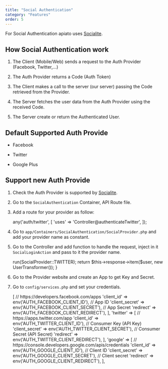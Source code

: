 ```yaml
---
title: "Social Authentication"
category: "Features"
order: 5
---
```


For Social Authentication apiato uses [Socialite]( https://github.com/laravel/socialite).

## How Social Authentication work

1. The Client (Mobile/Web) sends a request to the Auth Provider (Facebook, Twitter,...) 

2. The Auth Provider returns a Code (Auth Token)

3. The Client makes a call to the server (our server) passing the Code retrieved from the Provider.

4. The Server fetches the user data from the Auth Provider using the received Code.

5. The Server create or return the Authenticated User.

## Default Supported Auth Provide

* Facebook

* Twitter

* Google Plus

## Support new Auth Provide

1) Check the Auth Provider is supported by [Socialite](https://socialiteproviders.github.io/).

2) Go to the `SocialAuthentication` Container, API Route file.

3) Add a route for your provider as follow:

	 <?php
	
	$router->any('auth/twitter', [
	    'uses' => 'Controller@authenticateTwitter',
	]); 
4) Go to `app/Containers/SocialAuthentication/SocialProvider.php` and add your provider name as constant.

5) Go to the Controller and add function to handle the request, inject in it `SocialLoginAction` and pass to it the provider name.

	 <?php
	
	public function authenticateTwitter(AuthenticateOneRequest $request, SocialLoginAction $action)
	{
	    $user = $action->run(SocialProvider::TWITTER);
	
	    return $this->response->item($user, new UserTransformer());
	}
	    
	     
6) Go to the Provider website and create an App to get Key and Secret.

7) Go to `config/services.php` and set your credentials.

	 <?php
	
	    // ...
	
	    'facebook' => [ // https://developers.facebook.com/apps
	        'client_id'     => env('AUTH_FACEBOOK_CLIENT_ID'), // App ID
	        'client_secret' => env('AUTH_FACEBOOK_CLIENT_SECRET'), // App Secret
	        'redirect'      => env('AUTH_FACEBOOK_CLIENT_REDIRECT'),
	    ],
	
	    'twitter' => [ // https://apps.twitter.com/app
	        'client_id'     => env('AUTH_TWITTER_CLIENT_ID'), // Consumer Key (API Key)
	        'client_secret' => env('AUTH_TWITTER_CLIENT_SECRET'), // Consumer Secret (API Secret)
	        'redirect'      => env('AUTH_TWITTER_CLIENT_REDIRECT'),
	    ],
	
	    'google' => [ // https://console.developers.google.com/apis/credentials
	        'client_id'     => env('AUTH_GOOGLE_CLIENT_ID'), // Client ID
	        'client_secret' => env('AUTH_GOOGLE_CLIENT_SECRET'), // Client secret
	        'redirect'      => env('AUTH_GOOGLE_CLIENT_REDIRECT'),
	    ],
	 
